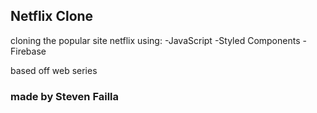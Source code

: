 ## Netflix Clone

cloning the popular site netflix using: 
-JavaScript
-Styled Components
-Firebase

based off web series 

### made by Steven Failla 